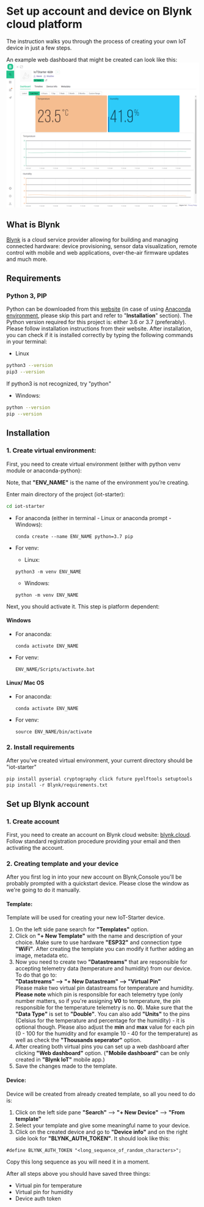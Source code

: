 # Set up account and device on Blynk cloud platform
The instruction walks you through the process of creating your own IoT device in just a few steps.

An example web dashboard that might be created can look like this:
![Example dashboard](Blynk_dashboard.png "KaaIoT dashboard")

## What is Blynk
[Blynk](https://blynk.io/) is a cloud service provider allowing for building and managing connected hardware: device provisioning, sensor data visualization, remote control with mobile and web applications, over-the-air firmware updates and much more.

## Requirements

### Python 3, PIP 
Python can be downloaded from this [website](https://www.python.org/downloads) (in case of using [Anaconda environment](https://www.anaconda.com/products/individual), please skip this part and refer to "**Installation**" section). The Python version required for this project is: either 3.6 or 3.7 (preferably). Please follow installation instructions from their website. 
After installation, you can check if it is installed correctly by typing the following commands in your terminal:

* Linux
```bash
python3 --version
pip3 --version
```
If python3 is not recognized, try "python"

* Windows:
```bash
python --version
pip --version
```

## Installation

### 1. Create virtual environment:
First, you need to create virtual environment (either with python venv module or anaconda-python):

Note, that **"ENV_NAME"** is the name of the environment you’re creating.

Enter main directory of the project (iot-starter):
```bash
cd iot-starter
```

* For anaconda (either in terminal - Linux or anaconda prompt - Windows):
  ```
  conda create --name ENV_NAME python=3.7 pip
  ```

* For venv:
  * Linux:
  ```
  python3 -m venv ENV_NAME
  ```

  * Windows:
  ```
  python -m venv ENV_NAME
  ```

Next, you should activate it. This step is platform dependent:
#### Windows
* For anaconda:
  ```
  conda activate ENV_NAME
  ```

* For venv:
  ```
  ENV_NAME/Scripts/activate.bat
  ```

#### Linux/ Mac OS
* For anaconda:
  ```
  conda activate ENV_NAME
  ```

* For venv:
  ```
  source ENV_NAME/bin/activate
  ```

### 2. Install requirements

After you've created virtual environment, your current directory should be "iot-starter"

``` 
pip install pyserial cryptography click future pyelftools setuptools
pip install -r Blynk/requirements.txt
```

## Set up Blynk account

### 1. Create account

First, you need to create an account on Blynk cloud website: [blynk.cloud](https://blynk.cloud/dashboard/register). Follow standard registration procedure providing your email and then activating the account.

### 2. Creating template and your device

After you first log in into your new account on Blynk,Console you'll be probably prompted with a quickstart device. Please close the window as we're going to do it manually.

#### **Template**:

Template will be used for creating your new IoT-Starter device.

 1. On the left side pane search for **"Templates"** option.
 2. Click on **"+ New Template"** with the name and description of your choice. Make sure to use hardware **"ESP32"** and connection type **"WiFi"**. After creating the template you can modify it further adding an image, metadata etc.
 3. Now you need to create two **"Datastreams"** that are responsible for accepting telemetry data (temperature and humidity) from our device. To do that go to:<br>
 **"Datastreams" --> "+ New Datastream" --> "Virtual Pin"<br>**
 Please make two virtual pin datastreams for temperature and humidity. **Please note** which pin is responsible for each telemetry type (only number matters, so if you're assigning **V0** to temperature, the pin responsible for the temperature telemetry is no. **0**). Make sure that the **"Data Type"** is set to **"Double"**. You can also add **"Units"** to the pins (Celsius for the temperature and percentage for the humidity) - it is optional though. Please also adjust the **min** and **max** value for each pin (0 - 100 for the humidity and for example 10 - 40 for the temperature) as well as check the **"Thousands seperator"** option.
 4. After creating both virtual pins you can set up a web dashboard after clicking **"Web dashboard"** option. (**"Mobile dashboard"** can be only created in **"Blynk IoT"** mobile app.)
 5. Save the changes made to the template.

#### **Device**:

Device will be created from already created template, so all you need to do is:

 1. Click on the left side pane **"Search"** --> **"+ New Device"** --> **"From template"**
 2. Select your template and give some meaningful name to your device.
 3. Click on the created device and go to **"Device info"** and on the right side look for **"BLYNK_AUTH_TOKEN"**. It should look like this:<br>
 ```
 #define BLYNK_AUTH_TOKEN "<long_sequence_of_random_characters>";
 ```
 Copy this long sequence as you will need it in a moment.

After all steps above you should have saved three things:
 - Virtual pin for temperature
 - Virtual pin for humidity
 - Device auth token
